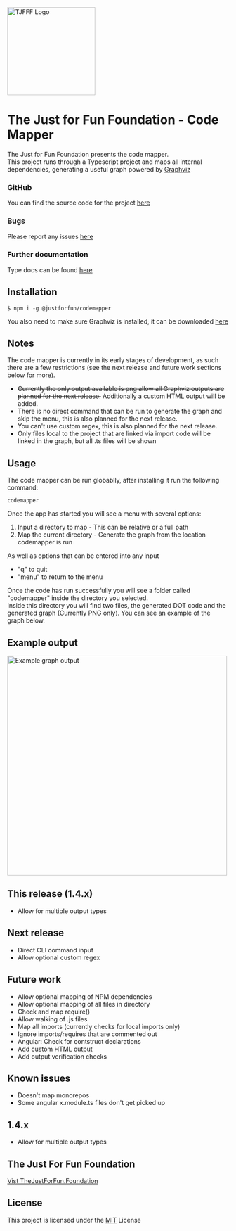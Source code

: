 <img src="https://thejustforfun.foundation/wp-content/uploads/2019/03/Logo.png" alt="TJFFF Logo" width="200"/>

# The Just for Fun Foundation - Code Mapper

The Just for Fun Foundation presents the code mapper. <br/>
This project runs through a Typescript project and maps all internal dependencies, generating a useful graph powered by [Graphviz](https://www.graphviz.org/)

### GitHub

You can find the source code for the project [here](https://github.com/thejff/codemapper)

### Bugs

Please report any issues [here](https://github.com/thejff/codemapper/issues)

### Further documentation

Type docs can be found [here](https://thejff.github.io/codemapper)

## Installation

```
$ npm i -g @justforfun/codemapper
```

You also need to make sure Graphviz is installed, it can be downloaded [here](https://www.graphviz.org/download/)

## Notes

The code mapper is currently in its early stages of development, as such there are a few restrictions (see the next release and future work sections below for more). <br/>

- ~~Currently the only output available is png allow all Graphviz outputs are planned for the next release.~~ Additionally a custom HTML output will be added.
- There is no direct command that can be run to generate the graph and skip the menu, this is also planned for the next release.
- You can't use custom regex, this is also planned for the next release.
- Only files local to the project that are linked via import code will be linked in the graph, but all .ts files will be shown

## Usage

The code mapper can be run globablly, after installing it run the following command:

```
codemapper
```

Once the app has started you will see a menu with several options:

1. Input a directory to map - This can be relative or a full path
2. Map the current directory - Generate the graph from the location codemapper is run

As well as options that can be entered into any input

- "q" to quit
- "menu" to return to the menu

Once the code has run successfully you will see a folder called "codemapper" inside the directory you selected.<br/>
Inside this directory you will find two files, the generated DOT code and the generated graph (Currently PNG only). You can see an example of the graph below.

## Example output

<img src="https://thejustforfun.foundation/wp-content/uploads/2019/03/codemapper-20190310.png" alt="Example graph output" width="500"/>

## This release (1.4.x)

- Allow for multiple output types

## Next release

- Direct CLI command input
- Allow optional custom regex

## Future work

- Allow optional mapping of NPM dependencies
- Allow optional mapping of all files in directory
- Check and map require()
- Allow walking of .js files
- Map all imports (currently checks for local imports only)
- Ignore imports/requires that are commented out
- Angular: Check for contstruct declarations
- Add custom HTML output
- Add output verification checks

## Known issues

- Doesn't map monorepos
- Some angular x.module.ts files don't get picked up

## 1.4.x

- Allow for multiple output types

## The Just For Fun Foundation

[Vist TheJustForFun.Foundation](https://thejustforfun.foundation)

## License

This project is licensed under the [MIT](https://github.com/thejff/codemapper/blob/master/LICENSE) License
